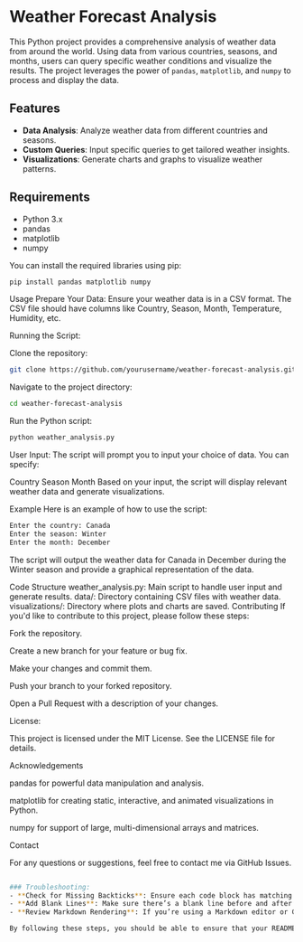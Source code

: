 # Weather Forecast Analysis

This Python project provides a comprehensive analysis of weather data from around the world. Using data from various countries, seasons, and months, users can query specific weather conditions and visualize the results. The project leverages the power of `pandas`, `matplotlib`, and `numpy` to process and display the data.

## Features

- **Data Analysis**: Analyze weather data from different countries and seasons.
- **Custom Queries**: Input specific queries to get tailored weather insights.
- **Visualizations**: Generate charts and graphs to visualize weather patterns.

## Requirements

- Python 3.x
- pandas
- matplotlib
- numpy

You can install the required libraries using pip:

```bash
pip install pandas matplotlib numpy
```
Usage
Prepare Your Data: Ensure your weather data is in a CSV format. The CSV file should have columns like Country, Season, Month, Temperature, Humidity, etc.

Running the Script:

Clone the repository:
```bash
git clone https://github.com/yourusername/weather-forecast-analysis.git
```
Navigate to the project directory:
```bash
cd weather-forecast-analysis
```
Run the Python script:
```bash
python weather_analysis.py
```
User Input: The script will prompt you to input your choice of data. You can specify:

Country
Season
Month
Based on your input, the script will display relevant weather data and generate visualizations.

Example
Here is an example of how to use the script:
```bash
Enter the country: Canada
Enter the season: Winter
Enter the month: December
```
The script will output the weather data for Canada in December during the Winter season and provide a graphical representation of the data.

Code Structure
weather_analysis.py: Main script to handle user input and generate results.
data/: Directory containing CSV files with weather data.
visualizations/: Directory where plots and charts are saved.
Contributing
If you'd like to contribute to this project, please follow these steps:

Fork the repository.

Create a new branch for your feature or bug fix.

Make your changes and commit them.

Push your branch to your forked repository.

Open a Pull Request with a description of your changes.

License:

This project is licensed under the MIT License. See the LICENSE file for details.

Acknowledgements

pandas for powerful data manipulation and analysis.

matplotlib for creating static, interactive, and animated visualizations in Python.

numpy for support of large, multi-dimensional arrays and matrices.

Contact

For any questions or suggestions, feel free to contact me via GitHub Issues.
```bash

### Troubleshooting:
- **Check for Missing Backticks**: Ensure each code block has matching triple backticks before and after it.
- **Add Blank Lines**: Make sure there’s a blank line before and after each code block.
- **Review Markdown Rendering**: If you’re using a Markdown editor or GitHub preview, check how it renders to ensure code blocks and text are displayed correctly.

By following these steps, you should be able to ensure that your README displays code blocks and text correctly.
```
